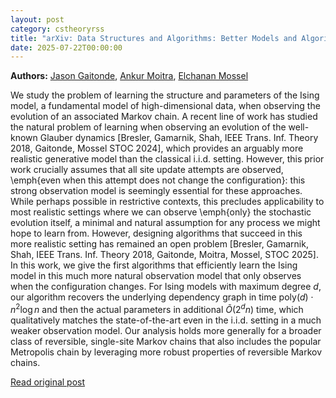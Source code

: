 ```yaml
---
layout: post
category: cstheoryrss
title: "arXiv: Data Structures and Algorithms: Better Models and Algorithms for Learning Ising Models from Dynamics"
date: 2025-07-22T00:00:00
---
```


**Authors:** [Jason Gaitonde](https://dblp.uni-trier.de/search?q=Jason+Gaitonde), [Ankur Moitra](https://dblp.uni-trier.de/search?q=Ankur+Moitra), [Elchanan Mossel](https://dblp.uni-trier.de/search?q=Elchanan+Mossel)

We study the problem of learning the structure and parameters of the Ising
model, a fundamental model of high-dimensional data, when observing the
evolution of an associated Markov chain. A recent line of work has studied the
natural problem of learning when observing an evolution of the well-known
Glauber dynamics [Bresler, Gamarnik, Shah, IEEE Trans. Inf. Theory 2018,
Gaitonde, Mossel STOC 2024], which provides an arguably more realistic
generative model than the classical i.i.d. setting. However, this prior work
crucially assumes that all site update attempts are observed, \emph{even when
this attempt does not change the configuration}: this strong observation model
is seemingly essential for these approaches. While perhaps possible in
restrictive contexts, this precludes applicability to most realistic settings
where we can observe \emph{only} the stochastic evolution itself, a minimal and
natural assumption for any process we might hope to learn from. However,
designing algorithms that succeed in this more realistic setting has remained
an open problem [Bresler, Gamarnik, Shah, IEEE Trans. Inf. Theory 2018,
Gaitonde, Moitra, Mossel, STOC 2025].
In this work, we give the first algorithms that efficiently learn the Ising
model in this much more natural observation model that only observes when the
configuration changes. For Ising models with maximum degree $d$, our algorithm
recovers the underlying dependency graph in time $\mathsf{poly}(d)\cdot n^2\log
n$ and then the actual parameters in additional $\widetilde{O}(2^d n)$ time,
which qualitatively matches the state-of-the-art even in the i.i.d. setting in
a much weaker observation model. Our analysis holds more generally for a
broader class of reversible, single-site Markov chains that also includes the
popular Metropolis chain by leveraging more robust properties of reversible
Markov chains.

[Read original post](http://arxiv.org/abs/2507.15173v1)
